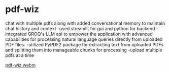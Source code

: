# pdf-wiz
chat with multiple pdfs along with added conversational memory to maintain chat history and context
  -used streamlit for gui and python for backend 
  -integrated GROQ's LLM api to empower the application with advanced capabilities for processing natural language queries directly from uploaded PDF files.
  -utilized PyPDF2 package for extracting text from uploaded PDFs and splitting them into manageable chunks for processing
  -upload multiple pdfs at a time

[pdf-wiz.webm](https://github.com/s1nghhhhh/pdf-wiz/assets/82044361/6a13aaf7-b9d7-46ff-a390-8883f62daa6f)
